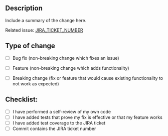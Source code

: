 ## Description

Include a summary of the change here.

Related issue: [JIRA_TICKET_NUMBER](LINK_TO_JIRA_TICKET)


## Type of change

- [ ] Bug fix (non-breaking change which fixes an issue)
- [ ] Feature (non-breaking change which adds functionality)
- [ ] Breaking change (fix or feature that would cause existing functionality to not work as expected)


## Checklist:

- [ ] I have performed a self-review of my own code
- [ ] I have added tests that prove my fix is effective or that my feature works
- [ ] I have added test coverage to the JIRA ticket 
- [ ] Commit contains the JIRA ticket number